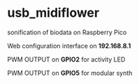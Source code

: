 # usb_midiflower
sonification of biodata on Raspberry Pico




Web configuration interface on **192.168.8.1**

PWM OUTPUT  on **GPIO2** for activity LED

PWM OUTPUT  on **GPIO5** for modular synth
